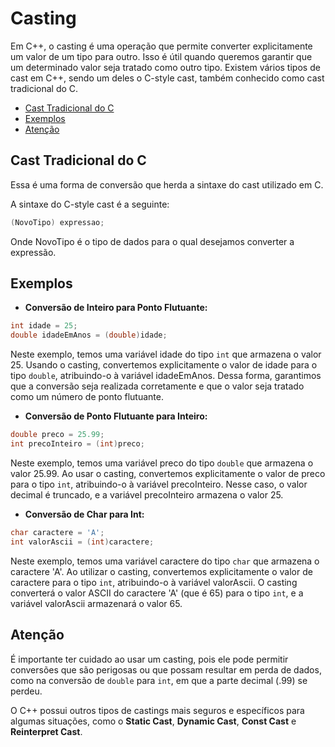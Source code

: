 # Casting

Em C++, o casting é uma operação que permite converter explicitamente um valor de um tipo para outro. Isso é útil quando queremos garantir que um determinado valor seja tratado como outro tipo. Existem vários tipos de cast em C++, sendo um deles o C-style cast, também conhecido como cast tradicional do C.

<!-- toc -->
- [Cast Tradicional do C](#cast-tradicional-do-c)
- [Exemplos](#exemplos)
- [Atenção](#atenção)
<!-- toc -->

## Cast Tradicional do C

Essa é uma forma de conversão que herda a sintaxe do cast utilizado em C.

A sintaxe do C-style cast é a seguinte:

```c++
(NovoTipo) expressao;
```

Onde NovoTipo é o tipo de dados para o qual desejamos converter a expressão.

## Exemplos

- **Conversão de Inteiro para Ponto Flutuante:**

```c++
int idade = 25;
double idadeEmAnos = (double)idade;
```

Neste exemplo, temos uma variável idade do tipo `int` que armazena o valor 25. Usando o casting, convertemos explicitamente o valor de idade para o tipo `double`, atribuindo-o à variável idadeEmAnos. Dessa forma, garantimos que a conversão seja realizada corretamente e que o valor seja tratado como um número de ponto flutuante.

- **Conversão de Ponto Flutuante para Inteiro:**

```c++
double preco = 25.99;
int precoInteiro = (int)preco;
```

Neste exemplo, temos uma variável preco do tipo `double` que armazena o valor 25.99. Ao usar o casting, convertemos explicitamente o valor de preco para o tipo `int`, atribuindo-o à variável precoInteiro. Nesse caso, o valor decimal é truncado, e a variável precoInteiro armazena o valor 25.

- **Conversão de Char para Int:**

```c++
char caractere = 'A';
int valorAscii = (int)caractere;
```

Neste exemplo, temos uma variável caractere do tipo `char` que armazena o caractere 'A'. Ao utilizar o casting, convertemos explicitamente o valor de caractere para o tipo `int`, atribuindo-o à variável valorAscii. O casting converterá o valor ASCII do caractere 'A' (que é 65) para o tipo `int`, e a variável valorAscii armazenará o valor 65.

## Atenção

É importante ter cuidado ao usar um casting, pois ele pode permitir conversões que são perigosas ou que possam resultar em perda de dados, como na conversão de `double` para `int`, em que a parte decimal (.99) se perdeu.

O C++ possui outros tipos de castings mais seguros e específicos para algumas situações, como o **Static Cast**, **Dynamic Cast**, **Const Cast** e **Reinterpret Cast**.
